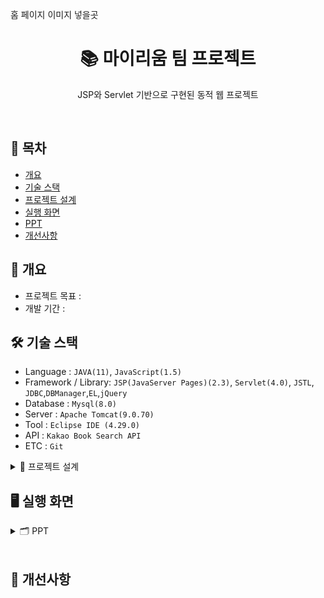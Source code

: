 홈 페이지 이미지 넣을곳

<h1 align="center">📚 마이리움 팀 프로젝트</h1>
<p align="center">JSP와 Servlet 기반으로 구현된 동적 웹 프로젝트</p>
<br/>

</details>

## 📌 목차

- [개요](https://github.com/notuna87/noh_aladinJSP#-개요)
- [기술 스택](https://github.com/notuna87/noh_aladinJSP#-기술-스택)
- [프로젝트 설계](https://github.com/notuna87/noh_aladinJSP#-프로젝트-설계)
- [실행 화면](https://github.com/notuna87/noh_aladinJSP#-실행-화면)
- [PPT](https://github.com/notuna87/noh_aladinJSP#-PPT)
- [개선사항](https://github.com/notuna87/noh_aladinJSP#-개선사항)

## 📖 개요
- 프로젝트 목표 : 
- 개발 기간 :

## 🛠️ 기술 스택
- Language : `JAVA(11)`, `JavaScript(1.5)`
- Framework / Library: `JSP(JavaServer Pages)(2.3)`, `Servlet(4.0)`, `JSTL`, `JDBC`,`DBManager`,`EL`,`jQuery`
- Database : `Mysql(8.0)`
- Server : `Apache Tomcat(9.0.70)`
- Tool : `Eclipse IDE (4.29.0)`
- API : `Kakao Book Search API`
- ETC : `Git`

<details><summary> 🧩 프로젝트 설계</summary>

<h3 align="center">Usecase Diagram</h3>

![설명](그림1.png)

<h3 align="center">ERD</h3>

erd 다이어그램 사진

<h3 align="center">Class Diagram</h3>

클래스 다이어그램 사진

</details>

## 🖥️ 실행 화면

<details><summary> 🗂️ PPT</summary>

내가한 피피티 올리기

</details>
</br>

## 🚀 개선사항
</br>

